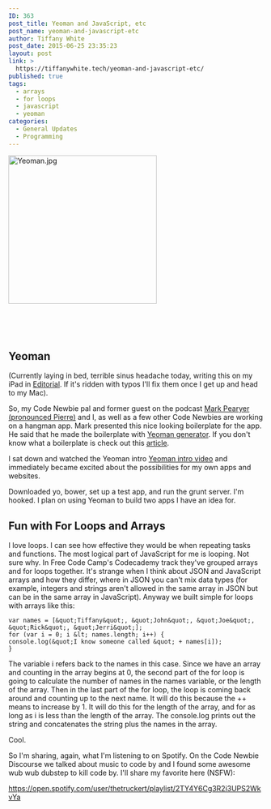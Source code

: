 ```yaml
---
ID: 363
post_title: Yeoman and JavaScript, etc
post_name: yeoman-and-javascript-etc
author: Tiffany White
post_date: 2015-06-25 23:35:23
layout: post
link: >
  https://tiffanywhite.tech/yeoman-and-javascript-etc/
published: true
tags:
  - arrays
  - for loops
  - javascript
  - yeoman
categories:
  - General Updates
  - Programming
---
```

<a href="http://helloburgh.me/wp-content/uploads/2015/06/Yeoman.jpg"><img class="  wp-image-365 aligncenter" src="http://helloburgh.me/wp-content/uploads/2015/06/Yeoman.jpg" alt="Yeoman.jpg" width="293" height="293" /></a>

&nbsp;

&nbsp;

## Yeoman

(Currently laying in bed, terrible sinus headache today, writing this on my iPad in [Editorial](https://appsto.re/us/UqWkO.i). If it's ridden with typos I'll fix them once I get up and head to my Mac).

So, my Code Newbie pal and former guest on the podcast [Mark Pearyer (pronounced Pierre)](https://twitter.com/marcusp619) and I, as well as a few other Code Newbies are working on a hangman app. Mark presented this nice looking boilerplate for the app. He said that he made the boilerplate with [Yeoman generator](http://yeoman.io/). If you don't know what a boilerplate is check out this [article](https://en.m.wikipedia.org/wiki/Boilerplate_code).

I sat down and watched the Yeoman intro [Yeoman intro video](https://youtube.com/watch?v=gKiaLSJW5xI) and immediately became excited about the possibilities for my own apps and websites.

Downloaded yo, bower, set up a test app, and run the grunt server. I'm hooked. I plan on using Yeoman to build two apps I have an idea for.

## Fun with For Loops and Arrays

I love loops. I can see how effective they would be when repeating tasks and functions. The most logical part of JavaScript for me is looping. Not sure why. In Free Code Camp's Codecademy track they've grouped arrays and for loops together. It's strange when I think about JSON and JavaScript arrays and how they differ, where in JSON you can't mix data types (for example, integers and strings aren't allowed in the same array in JSON but can be in the same array in JavaScript). Anyway we built simple for loops with arrays like this:

~~~~
var names = [&quot;Tiffany&quot;, &quot;John&quot;, &quot;Joe&quot;, &quot;Rick&quot;, &quot;Jerri&quot;];
for (var i = 0; i &lt; names.length; i++) {
console.log(&quot;I know someone called &quot; + names[i]);
}
~~~~

The variable i refers back to the names in this case. Since we have an array and counting in the array begins at 0, the second part of the for loop is going to calculate the number of names in the names variable, or the length of the array. Then in the last part of the for loop, the loop is coming back around and counting up to the next name. It will do this because the ++ means to increase by 1. It will do this for the length of the array, and for as long as i is less than the length of the array. The console.log prints out the string and concatenates the string plus the names in the array.

Cool.

So I'm sharing, again, what I'm listening to on Spotify. On the Code Newbie Discourse we talked about music to code by and I found some awesome wub wub dubstep to kill code by. I'll share my favorite here (NSFW):

https://open.spotify.com/user/thetruckert/playlist/2TY4Y6Cg3R2i3UPS2WkvYa